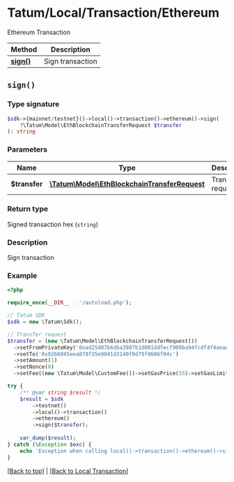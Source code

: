 # Tatum/Local/Transaction/Ethereum

Ethereum Transaction

Method | Description
------------- | -------------
[**sign()**](#sign) | Sign transaction

## `sign()`

### Type signature

```php
$sdk->{mainnet/testnet}()->local()->transaction()->ethereum()->sign(
    ?\Tatum\Model\EthBlockchainTransferRequest $transfer
): string
```

### Parameters

Name | Type | Description  | Notes
------------- | ------------- | ------------- | -------------
**$transfer** | [**\Tatum\Model\EthBlockchainTransferRequest**](../../Model/EthBlockchainTransferRequest.md) | Transfer request | 

### Return type

Signed transaction hex (`string`)

### Description

Sign transaction

### Example

```php
<?php

require_once(__DIR__ . '/autoload.php');

// Tatum SDK
$sdk = new \Tatum\Sdk();

// Transfer request
$transfer = (new \Tatum\Model\EthBlockchainTransferRequest())
  ->setFromPrivateKey('0xad25407b6dba3907b1d001ddfecf909ba94fcdf4f4aead108709598b125e9585')
  ->setTo('0x9266045eea878f35e0041d3140f0d79f8606f04c')
  ->setAmount(1)
  ->setNonce(0)
  ->setFee((new \Tatum\Model\CustomFee())->setGasPrice(55)->setGasLimit(60));

try {
    /** @var string $result */
    $result = $sdk
        ->testnet()
        ->local()->transaction()
        ->ethereum()
        ->sign($transfer);
    
    var_dump($result);
} catch (\Exception $exc) {
    echo 'Exception when calling local()->transaction()->ethereum()->sign(): ', $exc->getMessage(), PHP_EOL;
}
```

[[Back to top]](#) | [[Back to Local Transaction]](../../index.md#local-transaction)

